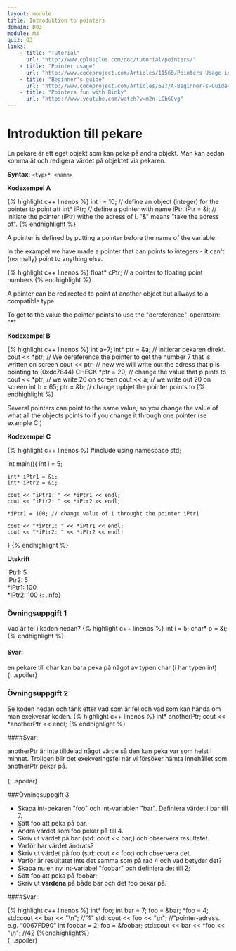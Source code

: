 ```yaml
---
layout: module
title: Introduktion to pointers
domain: D03
module: M3
quiz: Q3
links:
    - title: "Tutorial"
      url: "http://www.cplusplus.com/doc/tutorial/pointers/"
    - title: "Pointer usage"
      url: "http://www.codeproject.com/Articles/11560/Pointers-Usage-in-C-Beginners-to-Advanced#2"
    - title: "Beginner's guide"
      url: "http://www.codeproject.com/Articles/627/A-Beginner-s-Guide-to-Pointers"
    - title: "Pointers fun with Binky"
      url: "https://www.youtube.com/watch?v=m2n-LCb6Cvg"
---
```



# Introduktion till pekare

En pekare är ett eget objekt som kan peka på andra objekt.
Man kan sedan komma åt och redigera värdet på objektet via pekaren.

__Syntax__: 
`<typ>* <namn>`

__Kodexempel A__

{% highlight c++ linenos %}
int i = 10;	// define an object (integer) for the pointer to point att
int* iPtr;	// define a pointer with name iPtr.
iPtr = &i;	// initiate the pointer (iPtr) withe the adress of i. "&" means "take the adress of".
{% endhighlight %}

A pointer is defined by putting a pointer before the name of the variable.

In the exampel we have made a pointer that can points to integers - it can't (normally) point to anything else.

	
{% highlight c++ linenos %}
float* cPtr;    // a pointer to floating point numbers
{% endhighlight %}

A pointer can be redirected to point at another object but allways to a compatible type.

To get to the value the pointer points to use the "dereference"-operatorn: "*"

__Kodexempel B__

{% highlight c++ linenos %}
int a=7;
int* ptr = &a;  // initierar pekaren direkt.
cout << *ptr;   // We dereference the pointer to get the number 7 that is written on screen
cout << ptr;    // new we will write out the adress that p is pointing to (0xdc7844) CHECK 
*ptr = 20;      // change the value that p pints to
cout << *ptr;	// we write 20 on screen
cout << a;      // we write out 20 on screen
int b = 65;
ptr = &b;       // change opbjet the pointer points to
{% endhighlight %}

Several pointers can point to the same value, so you change the value of what 
all the objects points to if you change it through one pointer (se example C )

__Kodexempel C__

{% highlight c++ linenos %}
#include <iostream>
using namespace std;
 
int main(){
    int i = 5;
     
    int* iPtr1 = &i;
    int* iPtr2 = &i;
     
    cout << "iPtr1: " << *iPtr1 << endl;
    cout << "iPtr2: " << *iPtr2 << endl;
     
    *iPtr1 = 100; // change value of i throught the pointer iPtr1
     
    cout << "*iPtr1: " << *iPtr1 << endl;
    cout << "*iPtr2: " << *iPtr2 << endl;
}
{% endhighlight %}

__Utskrift__

iPtr1: 5  
iPtr2: 5  
*iPtr1: 100  
*iPtr2: 100
{: .info}


### Övningsuppgift 1
Vad är fel i koden nedan?
{% highlight c++ linenos %}
int i = 5;
char* p = &i;
{% endhighlight %}

#### Svar:

<div>
en pekare till char kan bara peka på något av typen char (i har typen int)  
</div>
{: .spoiler}

### Övningsuppgift 2
Se koden nedan och tänk efter vad som är fel och vad som kan hända om man exekverar koden.
{% highlight c++ linenos %}
int* anotherPtr;
cout << *anotherPtr << endl;
{% endhighlight %}

####Svar:

<div>
anotherPtr är inte tilldelad något värde så den kan peka var som helst i minnet.  
Troligen blir det exekveringsfel när vi försöker hämta innehållet som anotherPtr pekar på.  
<br/><br/>
</div>
{: .spoiler}

###Övningsuppgift 3
* Skapa int-pekaren "foo" och int-variablen "bar". Definiera värdet i bar till 7.
* Sätt foo att peka på bar.
* Ändra värdet som foo pekar på till 4.
* Skriv ut värdet på bar (std::cout << bar;) och observera resultatet.
* Varför har värdet ändrats?
* Skriv ut värdet på foo (std::cout << foo;) och observera det.
* Varför är resultatet inte det samma som på rad 4 och vad betyder det?
* Skapa nu en ny int-variabel "foobar" och definiera det till 2;
* Sätt foo att peka på foobar;
* Skriv ut __värdena__ på både bar och det foo pekar på.

####Svar:
<div>
{% highlight c++ linenos %}
int* foo;
int bar = 7;
foo = &bar;
*foo = 4;
std::cout << bar << "\n"; //”4”
std::cout << foo << "\n"; //”pointer-adress. e.g. “0067FD90”
int foobar = 2;
foo = &foobar;
std::cout << bar << *foo << "\n"; //42
{%endhighlight%}
</div>
{: .spoiler}